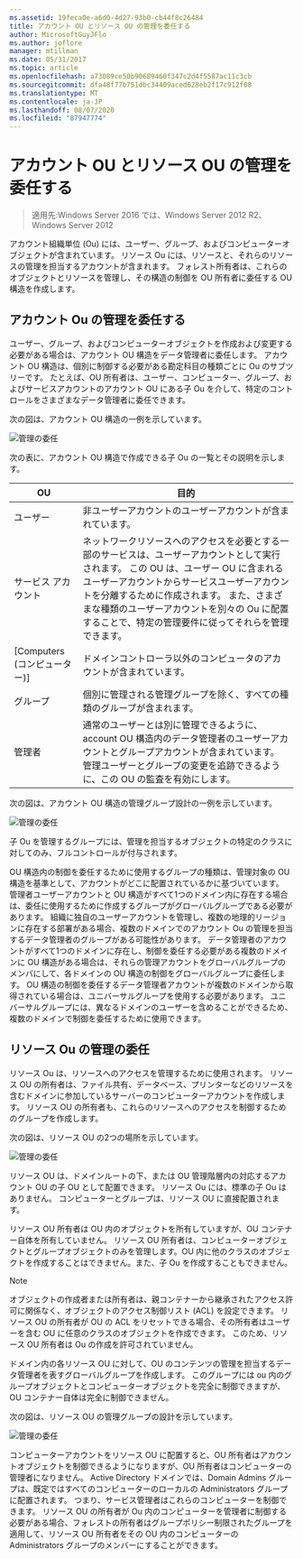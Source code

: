 ```yaml
---
ms.assetid: 19feca0e-a6d0-4d27-93b0-cb44f8c26484
title: アカウント OU とリソース OU の管理を委任する
author: MicrosoftGuyJFlo
ms.author: joflore
manager: mtillman
ms.date: 05/31/2017
ms.topic: article
ms.openlocfilehash: a73089ce50b90689460f347c2d4f5587ac11c3cb
ms.sourcegitcommit: dfa48f77b751dbc34409aced628eb2f17c912f08
ms.translationtype: MT
ms.contentlocale: ja-JP
ms.lasthandoff: 08/07/2020
ms.locfileid: "87947774"
---
```

# <a name="delegating-administration-of-account-ous-and-resource-ous"></a>アカウント OU とリソース OU の管理を委任する

>適用先:Windows Server 2016 では、Windows Server 2012 R2、Windows Server 2012

アカウント組織単位 (Ou) には、ユーザー、グループ、およびコンピューターオブジェクトが含まれています。 リソース Ou には、リソースと、それらのリソースの管理を担当するアカウントが含まれます。 フォレスト所有者は、これらのオブジェクトとリソースを管理し、その構造の制御を OU 所有者に委任する OU 構造を作成します。

## <a name="delegating-administration-of-account-ous"></a>アカウント Ou の管理を委任する
ユーザー、グループ、およびコンピューターオブジェクトを作成および変更する必要がある場合は、アカウント OU 構造をデータ管理者に委任します。 アカウント OU 構造は、個別に制御する必要がある勘定科目の種類ごとに Ou のサブツリーです。 たとえば、OU 所有者は、ユーザー、コンピューター、グループ、およびサービスアカウントのアカウント OU にある子 Ou を介して、特定のコントロールをさまざまなデータ管理者に委任できます。

次の図は、アカウント OU 構造の一例を示しています。

![管理の委任](media/Delegating-Administration-of-Account-OUs-and-Resource-OUs/66d38fbe-e8eb-42d7-abab-9526243bf6d9.gif)

次の表に、アカウント OU 構造で作成できる子 Ou の一覧とその説明を示します。

|OU|目的|
|------|-----------|
|ユーザー|非ユーザーアカウントのユーザーアカウントが含まれています。|
|サービス アカウント|ネットワークリソースへのアクセスを必要とする一部のサービスは、ユーザーアカウントとして実行されます。 この OU は、ユーザー OU に含まれるユーザーアカウントからサービスユーザーアカウントを分離するために作成されます。 また、さまざまな種類のユーザーアカウントを別々の Ou に配置することで、特定の管理要件に従ってそれらを管理できます。|
|[Computers (コンピューター)]|ドメインコントローラ以外のコンピュータのアカウントが含まれています。|
|グループ|個別に管理される管理グループを除く、すべての種類のグループが含まれます。|
|管理者|通常のユーザーとは別に管理できるように、account OU 構造内のデータ管理者のユーザーアカウントとグループアカウントが含まれています。 管理ユーザーとグループの変更を追跡できるように、この OU の監査を有効にします。|

次の図は、アカウント OU 構造の管理グループ設計の一例を示しています。

![管理の委任](media/Delegating-Administration-of-Account-OUs-and-Resource-OUs/be2cd2d2-6956-429c-a53a-369e6fe40b2b.gif)

子 Ou を管理するグループには、管理を担当するオブジェクトの特定のクラスに対してのみ、フルコントロールが付与されます。

OU 構造内の制御を委任するために使用するグループの種類は、管理対象の OU 構造を基準として、アカウントがどこに配置されているかに基づいています。 管理者ユーザーアカウントと OU 構造がすべて1つのドメイン内に存在する場合は、委任に使用するために作成するグループがグローバルグループである必要があります。 組織に独自のユーザーアカウントを管理し、複数の地理的リージョンに存在する部署がある場合、複数のドメインでのアカウント Ou の管理を担当するデータ管理者のグループがある可能性があります。 データ管理者のアカウントがすべて1つのドメインに存在し、制御を委任する必要がある複数のドメインに OU 構造がある場合は、それらの管理アカウントをグローバルグループのメンバにして、各ドメインの OU 構造の制御をグローバルグループに委任します。 OU 構造の制御を委任するデータ管理者アカウントが複数のドメインから取得されている場合は、ユニバーサルグループを使用する必要があります。 ユニバーサルグループには、異なるドメインのユーザーを含めることができるため、複数のドメインで制御を委任するために使用できます。

## <a name="delegating-administration-of-resource-ous"></a>リソース Ou の管理の委任
リソース Ou は、リソースへのアクセスを管理するために使用されます。 リソース OU の所有者は、ファイル共有、データベース、プリンターなどのリソースを含むドメインに参加しているサーバーのコンピューターアカウントを作成します。 リソース OU の所有者も、これらのリソースへのアクセスを制御するためのグループを作成します。

次の図は、リソース OU の2つの場所を示しています。

![管理の委任](media/Delegating-Administration-of-Account-OUs-and-Resource-OUs/6667a5ce-34d6-48a9-9974-b823ba70e2af.gif)

リソース OU は、ドメインルートの下、または OU 管理階層内の対応するアカウント OU の子 OU として配置できます。 リソース Ou には、標準の子 Ou はありません。 コンピューターとグループは、リソース OU に直接配置されます。

リソース OU 所有者は OU 内のオブジェクトを所有していますが、OU コンテナー自体を所有していません。 リソース OU 所有者は、コンピューターオブジェクトとグループオブジェクトのみを管理します。OU 内に他のクラスのオブジェクトを作成することはできません。また、子 Ou を作成することもできません。

> [!NOTE]
> オブジェクトの作成者または所有者は、親コンテナーから継承されたアクセス許可に関係なく、オブジェクトのアクセス制御リスト (ACL) を設定できます。 リソース OU の所有者が OU の ACL をリセットできる場合、その所有者はユーザーを含む OU に任意のクラスのオブジェクトを作成できます。 このため、リソース OU 所有者は Ou の作成を許可されていません。

ドメイン内の各リソース OU に対して、OU のコンテンツの管理を担当するデータ管理者を表すグローバルグループを作成します。 このグループには ou 内のグループオブジェクトとコンピューターオブジェクトを完全に制御できますが、OU コンテナー自体は完全に制御できません。

次の図は、リソース OU の管理グループの設計を示しています。

![管理の委任](media/Delegating-Administration-of-Account-OUs-and-Resource-OUs/8a3f7714-a3bf-43f7-b999-6070543248b0.gif)

コンピューターアカウントをリソース OU に配置すると、OU 所有者はアカウントオブジェクトを制御できるようになりますが、OU 所有者はコンピューターの管理者になりません。 Active Directory ドメインでは、Domain Admins グループは、既定ではすべてのコンピューターのローカルの Administrators グループに配置されます。 つまり、サービス管理者はこれらのコンピューターを制御できます。 リソース OU の所有者が Ou 内のコンピューターを管理者に制御する必要がある場合、フォレストの所有者はグループポリシー制限されたグループを適用して、リソース OU 所有者をその OU 内のコンピューターの Administrators グループのメンバーにすることができます。



